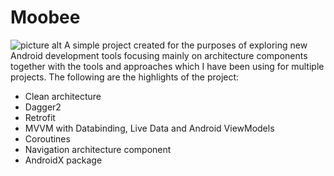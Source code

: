 # Moobee
![picture alt](https://i.imgur.com/9mFMWrj.png?1 "Moobee") A simple project created for the purposes of exploring new Android development tools focusing mainly on architecture components together with the tools and approaches which I have been using for multiple projects. The following are the highlights of the project:

* Clean architecture
* Dagger2
* Retrofit
* MVVM with Databinding, Live Data and Android ViewModels
* Coroutines
* Navigation architecture component
* AndroidX package
